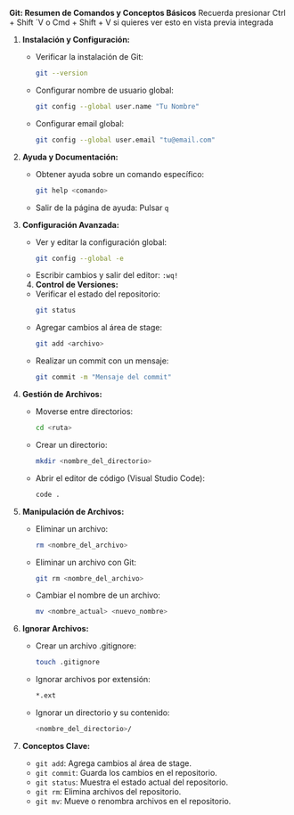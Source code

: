 **Git: Resumen de Comandos y Conceptos Básicos**
Recuerda presionar Ctrl + Shift ´V o Cmd + Shift + V si quieres ver esto en vista previa integrada
1. **Instalación y Configuración:**
   - Verificar la instalación de Git: 
     ```sh
     git --version
     ```
   - Configurar nombre de usuario global:
     ```sh
     git config --global user.name "Tu Nombre"
     ```
   - Configurar email global:
     ```sh
     git config --global user.email "tu@email.com"
     ```
2. **Ayuda y Documentación:**
   - Obtener ayuda sobre un comando específico:
     ```sh
     git help <comando>
     ```
   - Salir de la página de ayuda: Pulsar `q`
3. **Configuración Avanzada:**
   - Ver y editar la configuración global:
     ```sh
     git config --global -e
     ```
   - Escribir cambios y salir del editor: `:wq!`
   4. **Control de Versiones:**
   - Verificar el estado del repositorio:
     ```sh
     git status
     ```
   - Agregar cambios al área de stage:
     ```sh
     git add <archivo>
     ```
   - Realizar un commit con un mensaje:
     ```sh
     git commit -m "Mensaje del commit"
     ```
5. **Gestión de Archivos:**
   - Moverse entre directorios:
     ```sh
     cd <ruta>
     ```
   - Crear un directorio:
     ```sh
     mkdir <nombre_del_directorio>
     ```
   - Abrir el editor de código (Visual Studio Code):
     ```sh
     code .
     ```
6. **Manipulación de Archivos:**
   - Eliminar un archivo:
     ```sh
     rm <nombre_del_archivo>
     ```
   - Eliminar un archivo con Git:
     ```sh
     git rm <nombre_del_archivo>
     ```
   - Cambiar el nombre de un archivo:
     ```sh
     mv <nombre_actual> <nuevo_nombre>
     ```

7. **Ignorar Archivos:**
   - Crear un archivo .gitignore:
     ```sh
     touch .gitignore
     ```
   - Ignorar archivos por extensión:
     ```sh
     *.ext
     ```
   - Ignorar un directorio y su contenido:
     ```sh
     <nombre_del_directorio>/
     ```
8. **Conceptos Clave:**
   - `git add`: Agrega cambios al área de stage.
   - `git commit`: Guarda los cambios en el repositorio.
   - `git status`: Muestra el estado actual del repositorio.
   - `git rm`: Elimina archivos del repositorio.
   - `git mv`: Mueve o renombra archivos en el repositorio.